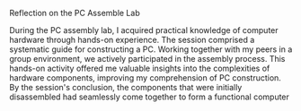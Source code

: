 Reflection on the PC Assemble Lab

During the PC assembly lab, I acquired practical knowledge of computer hardware through hands-on experience. The session comprised a systematic guide for constructing a PC. Working together with my peers in a group environment, we actively participated in the assembly process. This hands-on activity offered me valuable insights into the complexities of hardware components, improving my comprehension of PC construction. By the session's conclusion, the components that were initially disassembled had seamlessly come together to form a functional computer
